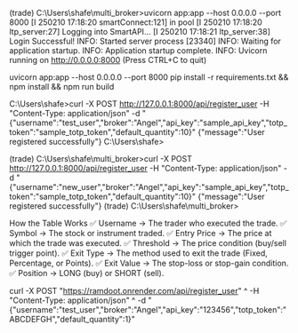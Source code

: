 (trade) C:\Users\shafe\multi_broker>uvicorn app:app --host 0.0.0.0 --port 8000
[I 250210 17:18:20 smartConnect:121] in pool
[I 250210 17:18:20 ltp_server:27] Logging into SmartAPI...
[I 250210 17:18:21 ltp_server:38] Login Successful!
INFO:     Started server process [23340]
INFO:     Waiting for application startup.
INFO:     Application startup complete.
INFO:     Uvicorn running on http://0.0.0.0:8000 (Press CTRL+C to quit)

uvicorn app:app --host 0.0.0.0 --port 8000
pip install -r requirements.txt && npm install && npm run build

C:\Users\shafe>curl -X POST http://127.0.0.1:8000/api/register_user -H "Content-Type: application/json" -d "{\"username\":\"test_user\",\"broker\":\"Angel\",\"api_key\":\"sample_api_key\",\"totp_token\":\"sample_totp_token\",\"default_quantity\":10}"
{"message":"User registered successfully"}
C:\Users\shafe>

(trade) C:\Users\shafe\multi_broker>curl -X POST http://127.0.0.1:8000/api/register_user -H "Content-Type: application/json" -d "{\"username\":\"new_user\",\"broker\":\"Angel\",\"api_key\":\"sample_api_key\",\"totp_token\":\"sample_totp_token\",\"default_quantity\":10}"
{"message":"User registered successfully"}
(trade) C:\Users\shafe\multi_broker>

 How the Table Works
✅ Username → The trader who executed the trade.
✅ Symbol → The stock or instrument traded.
✅ Entry Price → The price at which the trade was executed.
✅ Threshold → The price condition (buy/sell trigger point).
✅ Exit Type → The method used to exit the trade (Fixed, Percentage, or Points).
✅ Exit Value → The stop-loss or stop-gain condition.
✅ Position → LONG (buy) or SHORT (sell).

curl -X POST "https://ramdoot.onrender.com/api/register_user" ^
     -H "Content-Type: application/json" ^
     -d "{\"username\":\"test_user\",\"broker\":\"Angel\",\"api_key\":\"123456\",\"totp_token\":\"ABCDEFGH\",\"default_quantity\":1}"
